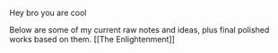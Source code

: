 ---
---
Hey bro you are cool

Below are some of my current raw notes and ideas, plus final polished works based on them.
[[The Enlightenment]]
